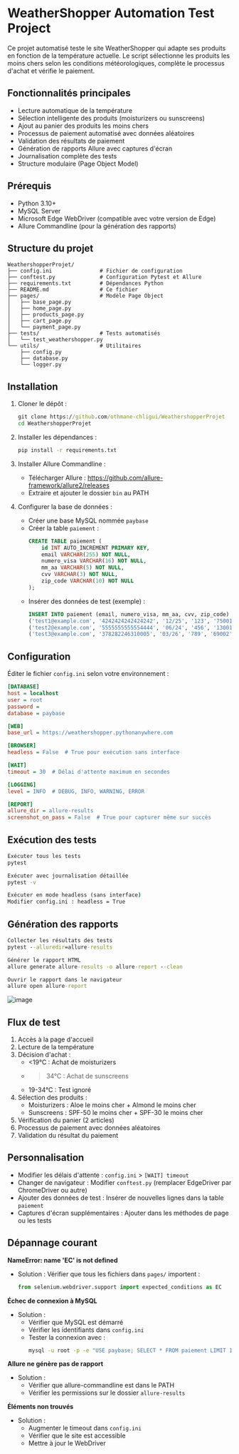 # WeatherShopper Automation Test Project


Ce projet automatisé teste le site WeatherShopper qui adapte ses produits en fonction de la température actuelle. Le script sélectionne les produits les moins chers selon les conditions météorologiques, complète le processus d'achat et vérifie le paiement.

## Fonctionnalités principales
- Lecture automatique de la température
- Sélection intelligente des produits (moisturizers ou sunscreens)
- Ajout au panier des produits les moins chers
- Processus de paiement automatisé avec données aléatoires
- Validation des résultats de paiement
- Génération de rapports Allure avec captures d'écran
- Journalisation complète des tests
- Structure modulaire (Page Object Model)

## Prérequis
- Python 3.10+
- MySQL Server
- Microsoft Edge WebDriver (compatible avec votre version de Edge)
- Allure Commandline (pour la génération des rapports)

## Structure du projet
```
WeathershopperProjet/
├── config.ini               # Fichier de configuration
├── conftest.py              # Configuration Pytest et Allure
├── requirements.txt         # Dépendances Python
├── README.md                # Ce fichier
├── pages/                   # Modèle Page Object
│   ├── base_page.py
│   ├── home_page.py
│   ├── products_page.py
│   ├── cart_page.py
│   └── payment_page.py
├── tests/                   # Tests automatisés
│   └── test_weathershopper.py
└── utils/                   # Utilitaires
    ├── config.py
    ├── database.py
    └── logger.py
```

## Installation

1. Cloner le dépôt :
   ```cmd
   git clone https://github.com/othmane-chligui/WeathershopperProjet
   cd WeathershopperProjet
   ```
2. Installer les dépendances :
   ```cmd
   pip install -r requirements.txt
   ```
3. Installer Allure Commandline :
   - Télécharger Allure : https://github.com/allure-framework/allure2/releases
   - Extraire et ajouter le dossier `bin` au PATH

4. Configurer la base de données :
   - Créer une base MySQL nommée `paybase`
   - Créer la table `paiement` :
     ```sql
     CREATE TABLE paiement (
         id INT AUTO_INCREMENT PRIMARY KEY,
         email VARCHAR(255) NOT NULL,
         numero_visa VARCHAR(16) NOT NULL,
         mm_aa VARCHAR(5) NOT NULL,
         cvv VARCHAR(3) NOT NULL,
         zip_code VARCHAR(10) NOT NULL
     );
     ```
   - Insérer des données de test (exemple) :
     ```sql
     INSERT INTO paiement (email, numero_visa, mm_aa, cvv, zip_code) VALUES
     ('test1@example.com', '4242424242424242', '12/25', '123', '75001'),
     ('test2@example.com', '5555555555554444', '06/24', '456', '13001'),
     ('test3@example.com', '378282246310005', '03/26', '789', '69002');
     ```

## Configuration

Éditer le fichier `config.ini` selon votre environnement :
```ini
[DATABASE]
host = localhost
user = root
password = 
database = paybase

[WEB]
base_url = https://weathershopper.pythonanywhere.com

[BROWSER]
headless = False  # True pour exécution sans interface

[WAIT]
timeout = 30  # Délai d'attente maximum en secondes

[LOGGING]
level = INFO  # DEBUG, INFO, WARNING, ERROR

[REPORT]
allure_dir = allure-results
screenshot_on_pass = False  # True pour capturer même sur succès
```

## Exécution des tests

```cmd
Exécuter tous les tests
pytest

Exécuter avec journalisation détaillée
pytest -v

Exécuter en mode headless (sans interface)
Modifier config.ini : headless = True
```

## Génération des rapports

```cmd
Collecter les résultats des tests
pytest --alluredir=allure-results

Générer le rapport HTML
allure generate allure-results -o allure-report --clean

Ouvrir le rapport dans le navigateur
allure open allure-report
```
![image](https://github.com/user-attachments/assets/5a08305c-78ff-4372-a5d2-ab6318f9e279)

## Flux de test
1. Accès à la page d'accueil
2. Lecture de la température
3. Décision d'achat :
   - <19°C : Achat de moisturizers
   - >34°C : Achat de sunscreens
   - 19-34°C : Test ignoré
4. Sélection des produits :
   - Moisturizers : Aloe le moins cher + Almond le moins cher
   - Sunscreens : SPF-50 le moins cher + SPF-30 le moins cher
5. Vérification du panier (2 articles)
6. Processus de paiement avec données aléatoires
7. Validation du résultat du paiement

## Personnalisation
- Modifier les délais d'attente : `config.ini` > `[WAIT] timeout`
- Changer de navigateur : Modifier `conftest.py` (remplacer EdgeDriver par ChromeDriver ou autre)
- Ajouter des données de test : Insérer de nouvelles lignes dans la table `paiement`
- Captures d'écran supplémentaires : Ajouter dans les méthodes de page ou les tests

## Dépannage courant

**NameError: name 'EC' is not defined**
- Solution : Vérifier que tous les fichiers dans `pages/` importent :
  ```python
  from selenium.webdriver.support import expected_conditions as EC
  ```

**Échec de connexion à MySQL**
- Solution :
  - Vérifier que MySQL est démarré
  - Vérifier les identifiants dans `config.ini`
  - Tester la connexion avec :
    ```cmd
    mysql -u root -p -e "USE paybase; SELECT * FROM paiement LIMIT 1;"
    ```

**Allure ne génère pas de rapport**
- Solution :
  - Vérifier que allure-commandline est dans le PATH
  - Vérifier les permissions sur le dossier `allure-results`

**Éléments non trouvés**
- Solution :
  - Augmenter le timeout dans `config.ini`
  - Vérifier que le site est accessible
  - Mettre à jour le WebDriver
